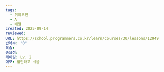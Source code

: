 ```yaml
---
tags:
  - 취이코전
  - A
  - 배열
created: 2025-09-14
reviewed:
URL: https://school.programmers.co.kr/learn/courses/30/lessons/12949
반복수: "0"
복습:
중요성:
레이팅: Lv. 2
메모: 할만하고 쉬움
---
```

